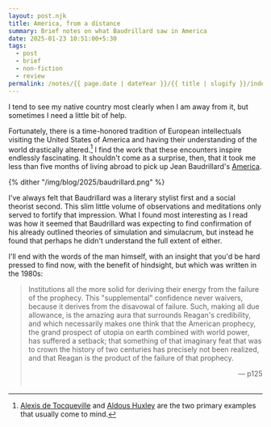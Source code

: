 ```yaml
---
layout: post.njk
title: America, from a distance
summary: Brief notes on what Baudrillard saw in America
date: 2025-01-23 10:51:00+5:30
tags:
  - post
  - brief
  - non-fiction
  - review
permalink: /notes/{{ page.date | dateYear }}/{{ title | slugify }}/index.html
---
```


I tend to see my native country most clearly when I am away from it, but sometimes I need a little bit of help.

Fortunately, there is a time-honored tradition of European intellectuals visiting the United States of America and having their understanding of the world drastically altered.[^1] I find the work that these encounters inspire endlessly fascinating. It shouldn't come as a surprise, then, that it took me less than five months of living abroad to pick up Jean Baudrillard's [America](https://openlibrary.org/books/OL2196791M/America).

{% dither "/img/blog/2025/baudrillard.png" %}

I've always felt that Baudrillard was a literary stylist first and a social theorist second. This slim little volume of observations and meditations only served to fortify that impression. What I found most interesting as I read was how it seemed that Baudrillard was expecting to find confirmation of his already outlined theories of simulation and simulacrum, but instead he found that perhaps he didn't understand the full extent of either.

I'll end with the words of the man himself, with an insight that you'd be hard pressed to find now, with the benefit of hindsight, but which was written in the 1980s:

> Institutions all the more solid for deriving their energy from the failure of the prophecy. This "supplemental" confidence never waivers, because it derives from the disavowal of failure. Such, making all due allowance, is the amazing aura that surrounds Reagan's credibility, and which necessarily makes one think that the American prophecy, the grand prospect of utopia on earth combined with world power, has suffered a setback; that something of that imaginary feat that was to crown the history of two centuries has precisely not been realized, and that Reagan is the product of the failure of that prophecy.
>
> <div align=right>— p125</div></br>

[^1]: [Alexis de Tocqueville](https://en.wikipedia.org/wiki/Democracy_in_America) and [Aldous Huxley](https://en.wikipedia.org/wiki/Brave_New_World#:~:text=An%20early%20trip%20to%20the%20United%20States%20gave%20Brave%20New%20World%20much%20of%20its%20character.%20Huxley%20was%20outraged%20by%20the%20culture%20of%20youth%2C%20commercial%20cheeriness%2C%20sexual%20promiscuity%20and%20the%20inward-looking%20nature%20of%20many%20Americans%3B%20he%20had%20also%20found%20the%20book%20My%20Life%20and%20Work%20by%20Henry%20Ford%20on%20the%20boat%20to%20America%20and%20he%20saw%20the%20book's%20principles%20applied%20in%20everything%20he%20encountered%20after%20leaving%20San%20Francisco.) are the two primary examples that usually come to mind.
